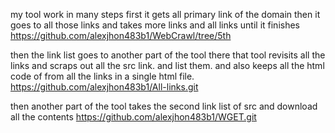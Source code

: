 my tool work in many steps first it gets all primary link of the domain then it goes to all those links and takes more links and all links until it finishes
https://github.com/alexjhon483b1/WebCrawl/tree/5th

then the link list goes to another part of the tool there that tool revisits all the links and scraps out all the src link. and list them. and also keeps all the html code of from all the links in a single html file.
https://github.com/alexjhon483b1/All-links.git

then another part of the tool takes the second link list of src and download all the contents
https://github.com/alexjhon483b1/WGET.git
